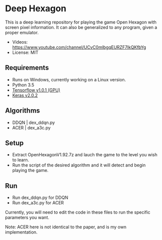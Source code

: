 # Deep Hexagon

This is a deep learning repository for playing the game Open Hexagon with screen pixel information. It can also be generalized to any program, given a proper emulator.

- Videos: https://www.youtube.com/channel/UCvC0mlbgqEURZF7IkQKfbYg
- License: MIT

## Requirements

- Runs on Windows, currently working on a Linux version.
- Python 3.5
- [Tensorflow v1.0.1 (GPU)](https://github.com/tensorflow/tensorflow)
- [Keras v2.0.2](https://github.com/fchollet/keras)

## Algorithms

- DDQN | dex_ddqn.py
- ACER | dex_a3c.py

## Setup

- Extract OpenHexagonV1.92.7z and lauch the game to the level you wish to learn.
- Run the script of the desired algorithm and it will detect and begin playing the game.

## Run

- Run dex_ddqn.py for DDQN
- Run dex_a3c.py for ACER

Currently, you will need to edit the code in these files to run the specific parameters you want.

Note: ACER here is not identical to the paper, and is my own implementation.